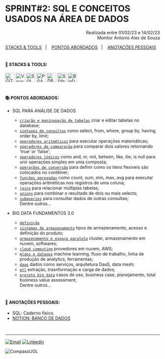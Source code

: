 # SPRINT#2: SQL E CONCEITOS USADOS NA ÁREA DE DADOS

<p align="right">
Realizada entre 01/02/23 e 14/02/23<br>
Monitor Antonio Alex de Souza
</p>

<!------------------------------------SUMMARY-->
<p align="center">
<a href="https://github.com/nataliasguimaraes/compassuol/tree/main/sprint_02#rocket-stacks--tools">STACKS & TOOLS</a>&nbsp;&nbsp;&nbsp;|&nbsp;&nbsp;&nbsp;
  <a href="https://github.com/nataliasguimaraes/compassuol/tree/main/sprint_02#-pontos-abordados">PONTOS ABORDADOS</a>&nbsp;&nbsp;&nbsp;|&nbsp;&nbsp;&nbsp;
  <a href="https://github.com/nataliasguimaraes/compassuol/tree/main/sprint_02#-anotações-pessoais">ANOTAÇÕES PESSOAIS</a>&nbsp;&nbsp;&nbsp;

#

 <!------------------------------------STACKS-->
#### :rocket: STACKS & TOOLS:
<p align="left">
  <a href="https://developer.mozilla.org/en-US/docs/Learn/Tools_and_testing/GitHub"><img  alt="GIT"  width="30" height="30" src="https://user-images.githubusercontent.com/104440384/218911437-22204b9b-b55c-4bdd-8e0e-ac539c3c3627.png"><a/>
  <a href="https://code.visualstudio.com/"><img  alt="Vscode"  width="30" height="30" src="https://user-images.githubusercontent.com/59892368/149663512-3f83da57-bdfe-4cef-bcc2-feb304a738ff.png"><a/>
 <a href="https://developer.mozilla.org/en-US/docs/Glossary/SQL"><img  alt="SQL"  width="30" height="30" src="https://user-images.githubusercontent.com/104440384/218635686-f8b56c01-19dd-451e-b787-4ab7d2e9fed2.png"><a/>
 <a href="https://www.pgadmin.org/faq/"><img  alt="PGAdmin"  width="30" height="30" src="https://user-images.githubusercontent.com/104440384/218912256-3200c7d3-0819-4d44-a012-f6177f113c25.png"><a/>
 <a href="https://dbeaver.io/about/"><img  alt="DBeaver"  width="30" height="30" src="https://user-images.githubusercontent.com/104440384/218912441-645f23ca-b235-49e2-89eb-0340aa2f10ff.png"><a/>
 <a href="https://www.sqlite.org/about.html"><img  alt="SQlite"  width="30" height="30" src="https://user-images.githubusercontent.com/104440384/218912701-704fbb55-eb7d-4913-b3bc-69e8feacd840.png"><a/>      
 <a href="https://www.oracle.com/br/big-data/what-is-big-data/"><img  alt="BigData"  width="30" height="30" src="https://user-images.githubusercontent.com/104440384/218922251-ad64d2e3-ec92-42c4-b891-858bf6ff8c47.png"><a/>   
<br>
 
  #
<!------------------------------------PRODUCTION SKILLS-->

#### 📚 PONTOS ABORDADOS:

* SQL PARA ANÁLISE DE DADOS
  * [`criação e maninupação de tabelas`](https://www.w3schools.com/sql/sql_create_table.asp) criar e editar tabelas no database;
  * [`sintaxes de consultas`](https://cloud.google.com/bigquery/docs/reference/legacy-sql?hl=pt-br#select-syntax) como select, from, where, group by, having, order by, limit;
  * [`operadores aritméticos`](https://cloud.google.com/bigquery/docs/reference/legacy-sql?hl=pt-br#arithmeticoperators) para executar operações matemáticas;
  * [`operadores de comparação`](https://cloud.google.com/bigquery/docs/reference/legacy-sql?hl=pt-br#comparisonfunctions) para comparar dois valores retornando 'true' or 'false';
  * [`operadores lógicos`](https://cloud.google.com/bigquery/docs/reference/legacy-sql?hl=pt-br#logicfunctions) como and, or, not, betwen, like, ilie, is null para unir operações simples em uma composta;
  * [`operações de conversão`](https://cloud.google.com/bigquery/docs/reference/legacy-sql?hl=pt-br#syntax-casting) para  definir como os itens flexíveis são colocados no contêiner;
  * [`funções agregadas`](https://cloud.google.com/bigquery/docs/reference/legacy-sql?hl=pt-br#functions) como count, sum, min, max, avg para executar operações aritméticas nos registros de uma coluna;
  * [`joins`](https://cloud.google.com/bigquery/docs/reference/legacy-sql?hl=pt-br#joins) para relacionar múltiplas tabelas;
  * [`unions`](https://www.w3schools.com/sql/sql_union.asp) para combinar o resultado de dois ou mais selects;
  * [`subqueries`](https://www.devmedia.com.br/trabalhando-com-subqueries/40134) para consultar dados de outras consultas;
 <br>  Dentre outros...
   
* BIG DATA FUNDAMENTOS 3.0
  * [`definição`](https://www.notion.so/Big-Data-Fundamentos-7a17f60c229e429fa86a55e31cc46778?pvs=4#9e71d883d97941a1a5ab0ae92941de8e)
  * [`sistemas de armazenamento`](https://www.notion.so/Big-Data-Fundamentos-7a17f60c229e429fa86a55e31cc46778?pvs=4#82ec797427da43868a5cd4d123d015fd) tipos de armazenamento, acesso e definição do produto;
  * [`armazenamento e espaço paralelo`](https://www.notion.so/Big-Data-Fundamentos-7a17f60c229e429fa86a55e31cc46778?pvs=4#79890d860d1446e6a40e254ed72d2160) cluster, armazenamento em nuvem, softwares;
  * [`cloud computing`](https://www.notion.so/Big-Data-Fundamentos-7a17f60c229e429fa86a55e31cc46778?pvs=4#a24af6e1235e456a8189d53fb502909a) provedores em nuvem, AWS;
  * [`mlops e dataops`](https://www.notion.so/Big-Data-Fundamentos-7a17f60c229e429fa86a55e31cc46778?pvs=4#77551ff4b32643088abe556eefe4123e) machine learning, fluxo de trabalho, linha de produção de analytics, ferramentas;
  * [`daas`](https://www.notion.so/Big-Data-Fundamentos-7a17f60c229e429fa86a55e31cc46778?pvs=4#7401a8522c614b3986c0ad18e0b1a2e3) dados como serviços, arquitetura DaaS, data mesh;
  * [`etl`](https://www.notion.so/Big-Data-Fundamentos-7a17f60c229e429fa86a55e31cc46778?pvs=4#f1d9fd0f264d4fa195d0c6494b3b72b5) extração, trasnformação e carga de dados;
  * [`projeto big data`](https://www.notion.so/Big-Data-Fundamentos-7a17f60c229e429fa86a55e31cc46778?pvs=4#fa09b3974d4f4a1ca603048759ffc8ae) casos de uso, business case, planejamento, total business value assessment;
 <br>  Dentre outros...

#
<!------------------------------------ANOTAÇÕES-->
#### 📝 ANOTAÇÕES PESSOAIS:

   * SQL: Caderno físico. 
   * <a href="https://natycodes.notion.site/Big-Data-Fundamentos-7a17f60c229e429fa86a55e31cc46778">NOTION: BANCO DE DADOS</a>

 <br>  
   
<hr>
   
[![Email](https://img.shields.io/badge/-Gmail-%23333?style=for-the-badge&logo=gmail&logoColor=white)](mailto:guimaraessnatalia@gmail.com)
[![Linkedin](https://img.shields.io/badge/-LinkedIn-%230077B5?style=for-the-badge&logo=linkedin&logoColor=white)](https://www.linkedin.com/in/natalia-guimar%C3%A3es-6a357721b)
   
![CompassUOL](https://user-images.githubusercontent.com/104440384/214567499-2dc24c5e-d882-4825-b953-f5a69a6be44e.jpg)
